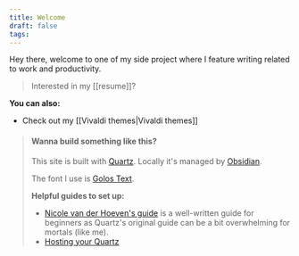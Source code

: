 ```yaml
---
title: Welcome
draft: false
tags:
---
```

Hey there, welcome to one of my side project where I feature writing related to work and productivity. 

>Interested in my [[resume]]?

**You can also:** 

- Check out my [[Vivaldi themes|Vivaldi themes]]




> #### Wanna build something like this?
> This site is built with [Quartz](https://quartz.jzhao.xyz). Locally it's managed by [Obsidian](https://obsidian.md).
> 
> The font I use is [Golos Text](https://fonts.google.com/specimen/Golos+Text).
>
>**Helpful guides to set up:**
>- [Nicole van der Hoeven's guide](https://notes.nicolevanderhoeven.com/How+to+publish+Obsidian+notes+with+Quartz+on+GitHub+Pages) is a well-written guide for beginners as Quartz's original guide can be a bit overwhelming for mortals (like me). 
>- [Hosting your Quartz](https://quartz.jzhao.xyz/hosting)
>